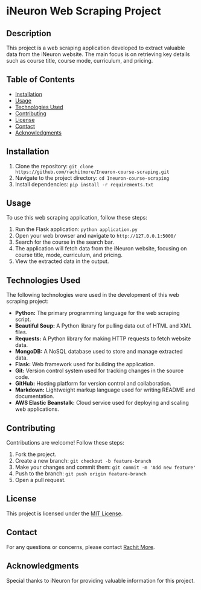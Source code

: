 # iNeuron Web Scraping Project

## Description
This project is a web scraping application developed to extract valuable data from the iNeuron website. The main focus is on retrieving key details such as course title, course mode, curriculum, and pricing.

## Table of Contents
- [Installation](#installation)
- [Usage](#usage)
- [Technologies Used](#technologies-used)
- [Contributing](#contributing)
- [License](#license)
- [Contact](#contact)
- [Acknowledgments](#acknowledgments)

## Installation
1. Clone the repository: `git clone https://github.com/rachitmore/Ineuron-course-scraping.git`
2. Navigate to the project directory: `cd Ineuron-course-scraping`
3. Install dependencies: `pip install -r requirements.txt`

## Usage
To use this web scraping application, follow these steps:
1. Run the Flask application: `python application.py`
2. Open your web browser and navigate to `http://127.0.0.1:5000/`
3. Search for the course in the search bar.
4. The application will fetch data from the iNeuron website, focusing on course title, mode, curriculum, and pricing.
5. View the extracted data in the output.

## Technologies Used
The following technologies were used in the development of this web scraping project:

- **Python:** The primary programming language for the web scraping script.
- **Beautiful Soup:** A Python library for pulling data out of HTML and XML files.
- **Requests:** A Python library for making HTTP requests to fetch website data.
- **MongoDB:** A NoSQL database used to store and manage extracted data.
- **Flask:** Web framework used for building the application.
- **Git:** Version control system used for tracking changes in the source code.
- **GitHub:** Hosting platform for version control and collaboration.
- **Markdown:** Lightweight markup language used for writing README and documentation.
- **AWS Elastic Beanstalk:** Cloud service used for deploying and scaling web applications.

## Contributing
Contributions are welcome! Follow these steps:
1. Fork the project.
2. Create a new branch: `git checkout -b feature-branch`
3. Make your changes and commit them: `git commit -m 'Add new feature'`
4. Push to the branch: `git push origin feature-branch`
5. Open a pull request.

## License
This project is licensed under the [MIT License](LICENSE).

## Contact
For any questions or concerns, please contact [Rachit More](mailto:rachitmore3@gmail.com).

## Acknowledgments
Special thanks to iNeuron for providing valuable information for this project.
